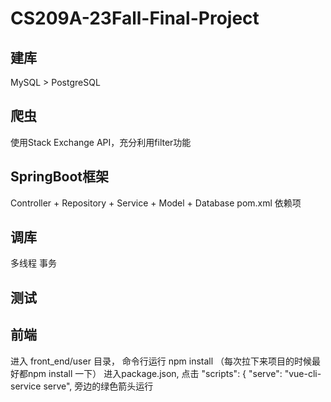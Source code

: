 # CS209A-23Fall-Final-Project

## 建库 

MySQL > PostgreSQL 

## 爬虫 

使用Stack Exchange API，充分利用filter功能

## SpringBoot框架

Controller + Repository + Service +  Model + Database       pom.xml 依赖项

## 调库

多线程   事务  

## 测试  

## 前端

进入 front_end/user 目录， 命令行运行 npm install
（每次拉下来项目的时候最好都npm install 一下）
进入package.json, 点击  "scripts": { "serve": "vue-cli-service serve", 旁边的绿色箭头运行




